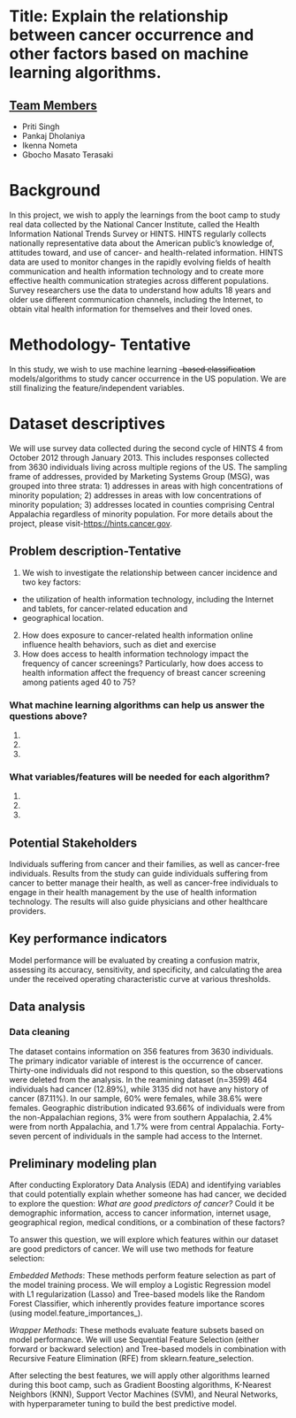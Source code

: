 # Title: Explain the relationship between cancer occurrence and other factors based on machine learning algorithms.  
## <u> Team Members </u>
- Priti Singh
- Pankaj Dholaniya
- Ikenna Nometa
- Gbocho Masato Terasaki

# Background
In this project, we wish to apply the learnings from the boot camp to study real data collected by the National Cancer Institute, called the Health Information National Trends Survey or HINTS.
HINTS regularly collects nationally representative data about the American public’s knowledge of, attitudes toward, and use of cancer- and health-related information. HINTS data are used to monitor changes in the rapidly evolving fields of health communication and health information technology and to create more effective health communication strategies across different populations. Survey researchers use the data to understand how adults 18 years and older use different communication channels, including the Internet, to obtain vital health information for themselves and their loved ones. 

# Methodology- Tentative

In this study, we wish to use machine learning ~~-based classification~~ models/algorithms to study cancer occurrence in the US population. We are still finalizing the feature/independent variables.

# Dataset descriptives
We will use survey data collected during the second cycle of HINTS 4 from October 2012 through January 2013. This includes responses collected from 3630 individuals living across multiple regions of the US. The sampling frame of addresses, provided by Marketing Systems Group (MSG), was grouped into three strata: 1) addresses in areas with high concentrations of minority population; 2) addresses in areas with low concentrations of minority population; 3) addresses located in counties comprising Central Appalachia regardless of minority population. For more details about the project, please visit-https://hints.cancer.gov.

## Problem description-Tentative 
1. We wish to investigate the relationship between cancer incidence and two key factors: 
  - the utilization of health information technology, including the Internet and tablets, for cancer-related education and
  - geographical location.
2. How does exposure to cancer-related health information online influence health behaviors, such as diet and exercise
3. How does access to health information technology impact the frequency of cancer screenings? Particularly, how does access to health information affect the frequency of breast cancer screening among patients aged 40 to 75?

### What machine learning algorithms can help us answer the questions above?
1.
2.
3.
### What variables/features will be needed for each algorithm?
1.
2.
3.

## Potential Stakeholders
Individuals suffering from cancer and their families, as well as cancer-free individuals. Results from the study can guide individuals suffering from cancer to better manage their health, as well as cancer-free individuals to engage in their health management by the use of health information technology. The results will also guide physicians and other healthcare providers.

## Key performance indicators 
Model performance will be evaluated by creating a confusion matrix, assessing its accuracy, sensitivity, and specificity, and calculating the area under the received operating characteristic curve at various thresholds.

## Data analysis 
### Data cleaning
The dataset contains information on 356 features from 3630 individuals. The primary indicator variable of interest is the occurrence of cancer. Thirty-one individuals did not respond to this question, so the observations were deleted from the analysis. In the reamining dataset (n=3599) 464 individuals had cancer (12.89%), while 3135 did not have any history of cancer (87.11%). In our sample, 60% were females, while 38.6% were females. Geographic distribution indicated 93.66% of individuals were from the non-Appalachian regions, 3% were from southern Appalachia, 2.4% were from north Appalachia, and 1.7% were from central Appalachia. Forty-seven percent of individuals in the sample had access to the Internet.


## Preliminary modeling plan
After conducting Exploratory Data Analysis (EDA) and identifying variables that could potentially explain whether someone has had cancer, we decided to explore the question: *What are good predictors of cancer?* Could it be demographic information, access to cancer information, internet usage, geographical region, medical conditions, or a combination of these factors?

To answer this question, we will explore which features within our dataset are good predictors of cancer. We will use two methods for feature selection:

*Embedded Methods*: These methods perform feature selection as part of the model training process. We will employ a Logistic Regression model with L1 regularization (Lasso) and Tree-based models like the Random Forest Classifier, which inherently provides feature importance scores (using model.feature_importances_).

*Wrapper Methods*: These methods evaluate feature subsets based on model performance. We will use Sequential Feature Selection (either forward or backward selection) and Tree-based models in combination with Recursive Feature Elimination (RFE) from sklearn.feature_selection.

After selecting the best features, we will apply other algorithms learned during this boot camp, such as Gradient Boosting algorithms, K-Nearest Neighbors (KNN), Support Vector Machines (SVM), and Neural Networks, with hyperparameter tuning to build the best predictive model.
